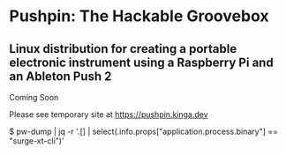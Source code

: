 # Pushpin: The Hackable Groovebox

## Linux distribution for creating a portable electronic instrument using a Raspberry Pi and an Ableton Push 2

Coming Soon

Please see temporary site at https://pushpin.kinga.dev

$ pw-dump | jq -r '.[] | select(.info.props["application.process.binary"] == "surge-xt-cli")'
